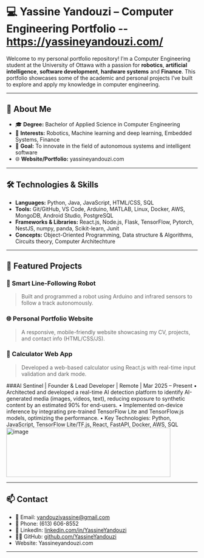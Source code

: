 # 💻 Yassine Yandouzi – Computer Engineering Portfolio -- https://yassineyandouzi.com/

Welcome to my personal portfolio repository! I’m a Computer Engineering student at the University of Ottawa with a passion for **robotics**, **artificial intelligence**, **software development**, **hardware systems** and **Finance**. This portfolio showcases some of the academic and personal projects I’ve built to explore and apply my knowledge in computer engineering.

---

## 🧠 About Me

- 🎓 **Degree:** Bachelor of Applied Science in Computer Engineering  
- 🎯 **Interests:** Robotics, Machine learning and deep learning, Embedded Systems, Finance 
- 🚀 **Goal:** To innovate in the field of autonomous systems and intelligent software  
- 🌐 **Website/Portfolio:** yassineyandouzi.com

---

## 🛠️ Technologies & Skills

- **Languages:** Python, Java, JavaScript, HTML/CSS, SQL
- **Tools:** Git/GitHub, VS Code, Arduino, MATLAB, Linux, Docker, AWS, MongoDB, Android Studio, PostgreSQL 
- **Frameworks & Libraries:** React.js, Node.js, Flask, TensorFlow, Pytorch, NestJS, numpy, panda, Scikit-learn, Junit  
- **Concepts:** Object-Oriented Programming, Data structure & Algorithms, Circuits theory, Computer Architechture

---

## 📁 Featured Projects

### 🤖 Smart Line-Following Robot
> Built and programmed a robot using Arduino and infrared sensors to follow a track autonomously.

### 🌐 Personal Portfolio Website
> A responsive, mobile-friendly website showcasing my CV, projects, and contact info (HTML/CSS/JS).

### 🧮 Calculator Web App
> Developed a web-based calculator using React.js with real-time input validation and dark mode.

###AI Sentinel | Founder & Lead Developer | Remote | Mar 2025 – Present
•	Architected and developed a real-time AI detection platform to identify AI-generated media (images, videos, text), reducing exposure to synthetic content by an estimated 90% for end-users.
•	Implemented on-device inference by integrating pre-trained TensorFlow Lite and TensorFlow.js models, optimizing the performance.
•	Key Technologies: Python, JavaScript, TensorFlow Lite/TF.js, React, FastAPI, Docker, AWS, SQL
<img width="432" height="130" alt="image" src="https://github.com/user-attachments/assets/9ef247ad-a361-47d7-b400-0909e5875be7" />


---

## 📫 Contact

- 📧 Email: yandouziyassine@gmail.com  
- 📱 Phone: (613) 606-8552  
- 🔗 LinkedIn: [linkedin.com/in/YassineYandouzi](https://linkedin.com/in/YassineYandouzi)  
- 🧑‍💻 GitHub: [github.com/YassineYandouzi](https://github.com/YassineYandouzi)
- Website: Yassineyandouzi.com

---
